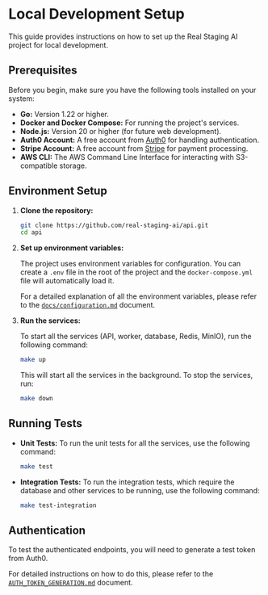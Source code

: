 # Local Development Setup

This guide provides instructions on how to set up the Real Staging AI project for local development.

## Prerequisites

Before you begin, make sure you have the following tools installed on your system:

-   **Go:** Version 1.22 or higher.
-   **Docker and Docker Compose:** For running the project's services.
-   **Node.js:** Version 20 or higher (for future web development).
-   **Auth0 Account:** A free account from [Auth0](https://auth0.com/) for handling authentication.
-   **Stripe Account:** A free account from [Stripe](https://stripe.com/) for payment processing.
-   **AWS CLI:** The AWS Command Line Interface for interacting with S3-compatible storage.

## Environment Setup

1.  **Clone the repository:**

    ```bash
    git clone https://github.com/real-staging-ai/api.git
    cd api
    ```

2.  **Set up environment variables:**

    The project uses environment variables for configuration. You can create a `.env` file in the root of the project and the `docker-compose.yml` file will automatically load it.

    For a detailed explanation of all the environment variables, please refer to the [`docs/configuration.md`](configuration.md) document.

3.  **Run the services:**

    To start all the services (API, worker, database, Redis, MinIO), run the following command:

    ```bash
    make up
    ```

    This will start all the services in the background. To stop the services, run:

    ```bash
    make down
    ```

## Running Tests

-   **Unit Tests:** To run the unit tests for all the services, use the following command:

    ```bash
    make test
    ```

-   **Integration Tests:** To run the integration tests, which require the database and other services to be running, use the following command:

    ```bash
    make test-integration
    ```

## Authentication

To test the authenticated endpoints, you will need to generate a test token from Auth0.

For detailed instructions on how to do this, please refer to the [`AUTH_TOKEN_GENERATION.md`](guides/AUTH_TOKEN_GENERATION.md) document.
